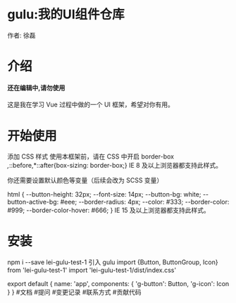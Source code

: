 # gulu:我的UI组件仓库
 作者: 徐磊

# 介绍
#### 还在编辑中,请勿使用
这是我在学习 Vue 过程中做的一个 UI 框架，希望对你有用。

# 开始使用
添加 CSS 样式 使用本框架前，请在 CSS 中开启 border-box
*,*::before,*::after{box-sizing: border-box;}
IE 8 及以上浏览器都支持此样式。

你还需要设置默认颜色等变量（后续会改为 SCSS 变量）

html {
  --button-height: 32px;
  --font-size: 14px;
  --button-bg: white;
  --button-active-bg: #eee;
  --border-radius: 4px;
  --color: #333;
  --border-color: #999;
  --border-color-hover: #666;
}
IE 15 及以上浏览器都支持此样式。

# 安装 
npm i --save lei-gulu-test-1
引入 gulu
import {Button, ButtonGroup, Icon} from 'lei-gulu-test-1'
import 'lei-gulu-test-1/dist/index.css'

export default {
  name: 'app',
  components: {
    'g-button': Button,
    'g-icon': Icon
  }
}
#文档
#提问
#变更记录
#联系方式
#贡献代码
